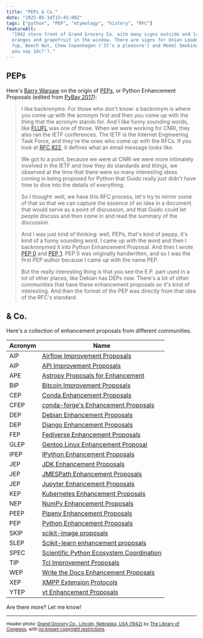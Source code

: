 ```yaml
---
title: "PEPs & Co."
date: "2025-05-14T15:45:00Z"
tags: ["python", "PEP", "etymology", "history", "RFC"]
featureAlt:
  "1942 store front of Grand Grocery Co. with many signs outside and lots of potatoes,
  oranges and grapefruit in the window. There are signs for Union Leader, Pepsi Cola,
  7up, Beech Nut, Chew Copenhagen ('It's a pleasure') and Model Smoking Tobacco ('Did
  you say 10c?')."
---
```


## PEPs

Here's [Barry Warsaw](https://barry.warsaw.us/) on the origin of
[PEPs](https://peps.python.org/), or Python Enhancement Proposals (edited from
[PyBay 2017](https://www.youtube.com/embed/7NrPCsH0mBU?start=1662&end=1803)):

> I like backronyms. For those who don't know: a backronym is where you come up with the
> acronym first and then you come up with the thing that the acronym stands for. And I
> like funny sounding words, like [FLUFL](https://peps.python.org/pep-0401/) was one of
> those. When we were working for CNRI, they also ran the IETF conferences. The IETF is
> the Internet Engineering Task Force, and they're the ones who come up with the RFCs.
> If you look at [RFC 822](https://datatracker.ietf.org/doc/html/rfc822), it defines
> what an email message looks like.
>
> We got to a point, because we were at CNRI we were more intimately involved in the
> IETF and how they do standards and things, we observed at the time that there were so
> many interesting ideas coming in being proposed for Python that Guido really just
> didn't have time to dive into the details of everything.
>
> So I thought: well, we have this RFC process, let's try to mirror some of that so that
> we can capture the essence of an idea in a document that would serve as a point of
> discussion, and that Guido could let people discuss and then come in and read the
> summary of the discussion.
>
> And I was just kind of thinking: well, PEPs, that's kind of peppy, it's kind of a
> funny sounding word. I came up with the word and then I backronymed it into Python
> Enhancement Proposal. And then I wrote [PEP 0](https://peps.python.org/pep-0000/) and
> [PEP 1](https://peps.python.org/pep-0001/). PEP 0 was originally handwritten, and so I
> was the first PEP author because I came up with the name PEP.
>
> But the really interesting thing is that you see the E.P. part used in a lot of other
> places, like Debian has DEPs now. There's a lot of other communities that have these
> enhancement proposals so it's kind of interesting. And then the format of the PEP was
> directly from that idea of the RFC's standard.

## & Co.

Here's a collection of enhancement proposals from different communities.

| Acronym | Name                                                                                                               |
| ------- | ------------------------------------------------------------------------------------------------------------------ |
| AIP     | [Airflow Improvement Proposals](https://cwiki.apache.org/confluence/display/AIRFLOW/Airflow+Improvement+Proposals) |
| AIP     | [API Improvement Proposals](https://google.aip.dev/)                                                               |
| APE     | [Astropy Proposals for Enhancement](https://github.com/astropy/astropy-APEs)                                       |
| BIP     | [Bitcoin Improvement Proposals](https://github.com/bitcoin/bips)                                                   |
| CEP     | [Conda Enhancement Proposals](https://github.com/conda-incubator/ceps)                                             |
| CFEP    | [conda-forge's Enhancement Proposals](https://github.com/conda-forge/cfep)                                         |
| DEP     | [Debian Enhancement Proposals](https://dep-team.pages.debian.net/)                                                 |
| DEP     | [Django Enhancement Proposals](https://github.com/django/deps)                                                     |
| FEP     | [Fediverse Enhancement Proposals](https://codeberg.org/fediverse/fep)                                              |
| GLEP    | [Gentoo Linux Enhancement Proposal](https://www.gentoo.org/glep/glep-0001.html)                                    |
| IPEP    | [IPython Enhancement Proposals](https://github.com/ipython/ipython/wiki/IPEPs:-IPython-Enhancement-Proposals)      |
| JEP     | [JDK Enhancement Proposals](https://openjdk.org/jeps/0)                                                            |
| JEP     | [JMESPath Enhancement Proposals](https://github.com/jmespath/jmespath.jep)                                         |
| JEP     | [Jupyter Enhancement Proposals](https://jupyter.org/enhancement-proposals/README.html)                             |
| KEP     | [Kubernetes Enhancement Proposals](https://www.kubernetes.dev/resources/keps/)                                     |
| NEP     | [NumPy Enhancement Proposals](https://numpy.org/neps/)                                                             |
| PEEP    | [Pipenv Enhancement Proposals](https://github.com/pypa/pipenv/blob/main/peeps/PEEP-000.md)                         |
| PEP     | [Python Enhancement Proposals](https://peps.python.org/)                                                           |
| SKIP    | [scikit-image proposals](https://scikit-image.org/docs/stable/skips/)                                              |
| SLEP    | [Scikit-learn enhancement proposals](https://scikit-learn-enhancement-proposals.readthedocs.io)                    |
| SPEC    | [Scientific Python Ecosystem Coordination](https://scientific-python.org/specs/)                                   |
| TIP     | [Tcl Improvement Proposals](https://core.tcl-lang.org/tips/doc/trunk/index.md)                                     |
| WEP     | [Write the Docs Enhancement Proposals](https://github.com/writethedocs/weps)                                       |
| XEP     | [XMPP Extension Protocols](https://xmpp.org/extensions/)                                                           |
| YTEP    | [yt Enhancement Proposals](https://ytep.readthedocs.io/)                                                           |

Are there more? Let me know!

---

<small>Header photo:
<a target="_blank" rel="noopener noreferrer" href="https://www.flickr.com/photos/library_of_congress/2179931106/">Grand
Grocery Co., Lincoln, Nebraska, USA (1942)</a> by
<a target="_blank" rel="noopener noreferrer" href="https://www.flickr.com/photos/library_of_congress/">The
Library of Congress</a>, with
<a target="_blank" rel="noopener noreferrer" href="https://www.flickr.com/commons/usage/">no
known copyright restrictions</a>.</small>
